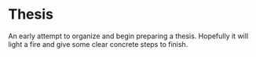 # Thesis

An early attempt to organize and begin preparing a thesis. Hopefully it will light a fire and give some clear concrete steps to finish. 
